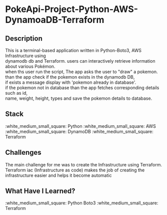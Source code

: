 # PokeApi-Project-Python-AWS-DynamoaDB-Terraform

<h2>Description</h2>

<p>
This is a terminal-based application written in Python-Boto3, AWS Infrastructure using </br> dynamodb db and Terraform. users can interactively retrieve information about various Pokémon.
</br>
when ths user run the script, The app asks the user to "draw" a pokemon. 
</br>
than the app check if the pokemon exists in the dynamodb DB,</br> if exists a message display with 'pokemon already in database'. 
</br>
if the pokemon not in database than the app fetches corresponding details such as id,</br> name, weight, height, types and save the pokemon details to database. 
</p>

 <h2> Stack</h2>
:white_medium_small_square: Python
:white_medium_small_square: AWS
:white_medium_small_square: DynamoDB
:white_medium_small_square: Terraform
</br>

<h2>Challenges</h2>
<p>
The main challenge for me was to create the Infrastructure using Terraform.
</br>
Terraform iac (Infrastructure as code) makes the job of creating the infrastructure easier and helps it become automatic
</p>

<h2> What Have I Learned? </h2>
:white_medium_small_square: Python Boto3
:white_medium_small_square: Terraform
